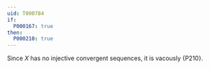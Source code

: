 ```yaml
---
uid: T000784
if:
  P000167: true
then:
  P000210: true
---
```


Since $X$ has no injective convergent sequences, it is vacously {P210}.
